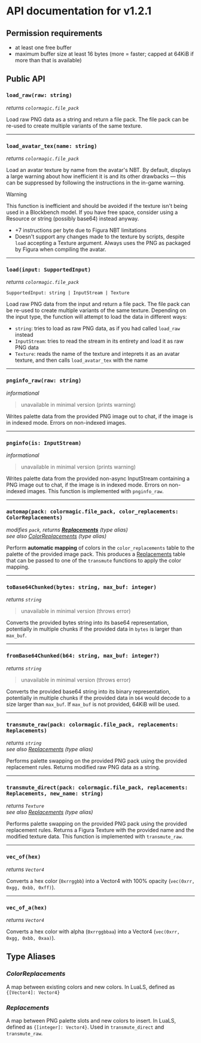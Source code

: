 # API documentation for v1.2.1

## Permission requirements
* at least one free buffer
* maximum buffer size at least 16 bytes (more = faster; capped at 64KiB if more than that is available)

## Public API

### `load_raw(raw: string)`
*returns `colormagic.file_pack`*

Load raw PNG data as a string and return a file pack. The file pack can be re-used to create multiple variants of the same texture.

***

### `load_avatar_tex(name: string)`
*returns `colormagic.file_pack`*

Load an avatar texture by name from the avatar's NBT. By default, displays a large warning about how inefficient it is and its other drawbacks &mdash; this can be suppressed by following the instructions in the in-game warning.

> [!WARNING]  
> This function is inefficient and should be avoided if the texture isn't being used in a Blockbench model. If you have free space, consider using a Resource or string (possibly base64) instead anyway.
>
> * +7 instructions per byte due to Figura NBT limitations
> * Doesn't support any changes made to the texture by scripts, despite `load` accepting a Texture argument. Always uses the PNG as packaged by Figura when compiling the avatar.

***

### `load(input: SupportedInput)`
*returns `colormagic.file_pack`*

`SupportedInput: string | InputStream | Texture`

Load raw PNG data from the input and return a file pack. The file pack can be re-used to create multiple variants of the same texture. Depending on the input type, the function will attempt to load the data in different ways:
* `string`: tries to load as raw PNG data, as if you had called `load_raw` instead
* `InputStream`: tries to read the stream in its entirety and load it as raw PNG data
* `Texture`: reads the name of the texture and inteprets it as an avatar texture, and then calls `load_avatar_tex` with the name

***

### `pnginfo_raw(raw: string)`
*informational*

> unavailable in minimal version (prints warning)

Writes palette data from the provided PNG image out to chat, if the image is in indexed mode. Errors on non-indexed images.

***

### `pnginfo(is: InputStream)`
*informational*

> unavailable in minimal version (prints warning)

Writes palette data from the provided non-async InputStream containing a PNG image out to chat, if the image is in indexed mode. Errors on non-indexed images. This function is implemented with `pnginfo_raw`.

***

### `automap(pack: colormagic.file_pack, color_replacements: ColorReplacements)`
*modifies `pack`, returns [**Replacements**](#replacements) (type alias)*  
*see also [*ColorReplacements*](#colorreplacements) (type alias)*

Perform **automatic mapping** of colors in the `color_replacements` table to the palette of the provided image pack. This produces a [Replacements](#replacements) table that can be passed to one of the `transmute` functions to apply the color mapping.

***

### `toBase64Chunked(bytes: string, max_buf: integer)`
*returns `string`*

> unavailable in minimal version (throws error)

Converts the provided bytes string into its base64 representation, potentially in multiple chunks if the provided data in `bytes` is larger than `max_buf`.

***

### `fromBase64Chunked(b64: string, max_buf: integer?)`
*returns `string`*

> unavailable in minimal version (throws error)

Converts the provided base64 string into its binary representation, potentially in multiple chunks if the provided data in `b64` would decode to a size larger than `max_buf`. If `max_buf` is not provided, 64KiB will be used.

***

### `transmute_raw(pack: colormagic.file_pack, replacements: Replacements)`
*returns `string`*  
*see also [*Replacements*](#replacements) (type alias)*

Performs palette swapping on the provided PNG pack using the provided replacement rules. Returns modified raw PNG data as a string.
 
***

### `transmute_direct(pack: colormagic.file_pack, replacements: Replacements, new_name: string)`
*returns `Texture`*  
*see also [*Replacements*](#replacements) (type alias)*

Performs palette swapping on the provided PNG pack using the provided replacement rules. Returns a Figura Texture with the provided name and the modified texture data. This function is implemented with `transmute_raw`.

***

### `vec_of(hex)`
*returns `Vector4`*

Converts a hex color (`0xrrggbb`) into a Vector4 with 100% opacity (`vec(0xrr, 0xgg, 0xbb, 0xff)`).

***

### `vec_of_a(hex)`
*returns `Vector4`*

Converts a hex color with alpha (`0xrrggbbaa`) into a Vector4 (`vec(0xrr, 0xgg, 0xbb, 0xaa)`).

## Type Aliases

### *ColorReplacements*
A map between existing colors and new colors. In LuaLS, defined as `{[Vector4]: Vector4}`

### *Replacements*
A map between PNG palette slots and new colors to insert. In LuaLS, defined as `{[integer]: Vector4}`. Used in `transmute_direct` and `transmute_raw`.
